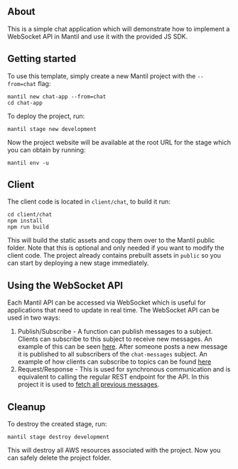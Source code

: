 ## About

This is a simple chat application which will demonstrate how to implement a
WebSocket API in Mantil and use it with the provided JS SDK.

## Getting started

To use this template, simply create a new Mantil project with the `--from=chat` flag:
```
mantil new chat-app --from=chat
cd chat-app
```

To deploy the project, run:
```
mantil stage new development
```

Now the project website will be available at the root URL for the stage which you can obtain by running:

```
mantil env -u
```

## Client

The client code is located in `client/chat`, to build it run:

```
cd client/chat
npm install
npm run build
```

This will build the static assets and copy them over to the Mantil public
folder. Note that this is optional and only needed if you want to modify the
client code. The project already contains prebuilt assets in `public` so you can
start by deploying a new stage immediately.

## Using the WebSocket API

Each Mantil API can be accessed via WebSocket which is useful for applications
that need to update in real time. The WebSocket API can be used in two ways:
1. Publish/Subscribe - A function can publish messages to a subject. Clients can
   subscribe to this subject to receive new messages. An example of this can be
   seen
   [here](https://github.com/mantil-io/template-chat/blob/master/api/chat/add.go#L24).
   After someone posts a new message it is published to all subscribers of the
   `chat-messages` subject. An example of how clients can subscribe to topics
   can be found
   [here](https://github.com/mantil-io/template-chat/blob/master/client/chat/src/App.tsx#L24)
2. Request/Response - This is used for synchronous communication and is
   equivalent to calling the regular REST endpoint for the API. In this project
   it is used to [fetch all previous
   messages](https://github.com/mantil-io/template-chat/blob/master/client/chat/src/App.tsx#L27).

## Cleanup

To destroy the created stage, run:
```
mantil stage destroy development
```

This will destroy all AWS resources associated with the project. Now you can
safely delete the project folder.
